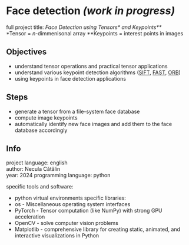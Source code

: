# Face detection _(work in progress)_
full project title: _Face Detection using Tensors* and Keypoints**_  
*Tensor = _n_-dimmenisonal array
**Keypoints = interest points in images

## Objectives
- understand tensor operations and practical tensor applications
- understand various keypoint detection algorithms ([SIFT](https://docs.opencv.org/4.x/da/df5/tutorial_py_sift_intro.html), [FAST](https://docs.opencv.org/3.4/df/d0c/tutorial_py_fast.html), [ORB](https://docs.opencv.org/4.x/d1/d89/tutorial_py_orb.html))
- using keypoints in face detection applications

## Steps
- generate a tensor from a file-system face database 
- compute image keypoints 
- automatically identify new face images and add them to the face database accordingly

## Info

project language: english  
author: Necula Cătălin  
year: 2024
programming language: python

specific tools and software:
- python virtual environments
specific libraries:
- os - Miscellaneous operating system interfaces
- PyTorch - Tensor computation (like NumPy) with strong GPU acceleration
- OpenCV - solve computer vision problems
- Matplotlib - comprehensive library for creating static, animated, and interactive visualizations in Python
